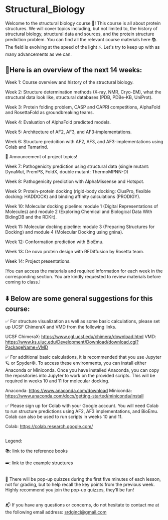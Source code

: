# Structural_Biology
Welcome to the structural biology course 🧬! This course is all about protein structures. We will cover topics including, but not limited to, the history of structural biology, structural data and sources, and the protein structure prediction problem. You can find all the relevant course materials here 📚. The field is evolving at the speed of the light ⚡️. Let's try to keep up with as many advancements as we can.

## 👀Here is an overview of the next 14 weeks:

 Week 1: Course overview and history of the structural biology. 
 
 Week 2: Structure determination methods (X-ray, NMR, Cryo-EM), what the structural data look like, structural databases (PDB, PDBe-KB, UniProt).

 Week 3: Protein folding problem, CASP and CAPRI competitions, AlphaFold and RosettaFold as groundbreaking teams.
 
 Week 4: Evaluation of AlphaFold predicted models.
 
 Week 5: Architecture of AF2, AF3, and AF3-implementations. 
 
 Week 6: Structure predcition with AF2, AF3, and AF3-implementations using Colab and Tamarind. 

📢 Announcement of project topics!
 
 Week 7: Pathogenicity prediction using structural data (single mutant: DynaMut, PremPS, FoldX, double mutant: ThermoMPNN-D)
 
 Week 8: Pathogenicity prediction with AlphaMissense and Hotspot.
 
 Week 9: Protein-protein docking (rigid-body docking: ClusPro, flexible docking: HADDOCK) and binding affinity calculations (PRODIGY).
 
 Week 10: Molecular docking pipeline: module 1 (Digital Representations of Molecules) and module 2 (Exploring Chemical and Biological Data With BidingDB and the RDKit).
 
 Week 11: Molecular docking pipeline: module 3 (Preparing Structures for Docking) and module 4 (Molecular Docking using gnina).
 
 Week 12: Conformation prediction with BioEmu.
 
 Week 13: De novo protein design with RFDiffusion by Rosetta team.
 
 Week 14: Project presentations. 




❕You can access the materials and required information for each week in the corresponding section. You are kindly requested to review materials before coming to class.❕


## ⬇️ Below are some general suggestions for this course:

✅ For structure visualization as well as some basic calculations, please set up UCSF ChimeraX and VMD from the following links.

UCSF ChimeraX: https://www.cgl.ucsf.edu/chimera/download.html
VMD: https://www.ks.uiuc.edu/Development/Download/download.cgi?PackageName=VMD

✅ For additional basic calculations, it is recommended that you use Jupyter🪐 or Spyder🕸️. To access these environments, you can install either Anaconda or Miniconda. Once you have installed Anaconda, you can copy the repositories into Jupyter to work on the provided scripts. This will be required in weeks 10 and 11 for molecular docking.

Anaconda: https://www.anaconda.com/download
Miniconda: https://www.anaconda.com/docs/getting-started/miniconda/install

✅ Please sign up for Colab with your Google account. You will need Colab to run structure predictions using AF2, AF3 implementations, and BioEmu. Colab can also be used to run scripts in weeks 10 and 11.

Colab: https://colab.research.google.com/
##
Legend:

📚: link to the reference books

➡️: link to the example structures

##
🔮 There will be pop-up quizzes during the first five minutes of each lesson, not for grading, but to help recall the key points from the previous week. Highly recommend you join the pop-up quizzes, they’ll be fun!
##
📬 If you have any questions or concerns, do not hesitate to contact me at the following email address: srdginci@gmail.com
